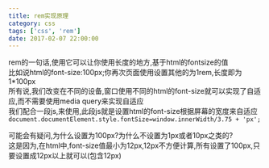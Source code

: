 ```yaml
---
title: rem实现原理
category: css
tags: ['css', 'rem']
date: 2017-02-07 22:00:00
---
```

rem的一句话,使用它可以让你使用长度的地方,基于html的fontsize的值  
比如说html的font-size:100px;你再次页面使用设置其他的为1rem,长度即为
1*100px   
所有说,我们改变在不同的设备,窗口使用不同的html的font-size就可以实现了自适应,而不需要使用media query来实现自适应  
我们配合一段js,来使用,此段js就是设置html的font-size根据屏幕的宽度来自适应     `document.documentElement.style.fontSize=window.innerWidth/3.75 + 'px';  `  
 
可能会有疑问,为什么设置为100px?为什么不设置为1px或者10px之类的?   
这是因为,在html中,font-size值最小为12px,12px不方便计算,所有设置了100px,只要设置成12px以上就可以(包含12px)
